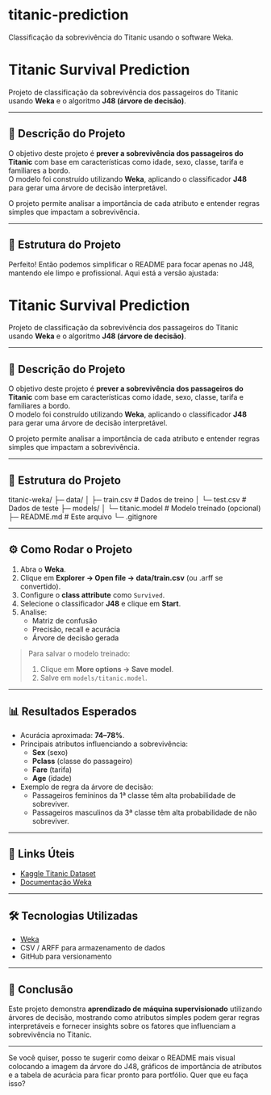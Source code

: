 # titanic-prediction
Classificação da sobrevivência do Titanic usando o software Weka.
# Titanic Survival Prediction

Projeto de classificação da sobrevivência dos passageiros do Titanic usando **Weka** e o algoritmo **J48 (árvore de decisão)**.

---

## 📝 Descrição do Projeto

O objetivo deste projeto é **prever a sobrevivência dos passageiros do Titanic** com base em características como idade, sexo, classe, tarifa e familiares a bordo.  
O modelo foi construído utilizando **Weka**, aplicando o classificador **J48** para gerar uma árvore de decisão interpretável.

O projeto permite analisar a importância de cada atributo e entender regras simples que impactam a sobrevivência.

---

## 📂 Estrutura do Projeto

Perfeito! Então podemos simplificar o README para focar apenas no J48, mantendo ele limpo e profissional. Aqui está a versão ajustada:

# Titanic Survival Prediction

Projeto de classificação da sobrevivência dos passageiros do Titanic usando **Weka** e o algoritmo **J48 (árvore de decisão)**.

---

## 📝 Descrição do Projeto

O objetivo deste projeto é **prever a sobrevivência dos passageiros do Titanic** com base em características como idade, sexo, classe, tarifa e familiares a bordo.  
O modelo foi construído utilizando **Weka**, aplicando o classificador **J48** para gerar uma árvore de decisão interpretável.

O projeto permite analisar a importância de cada atributo e entender regras simples que impactam a sobrevivência.

---

## 📂 Estrutura do Projeto

titanic-weka/ ├─ data/ │  ├─ train.csv       # Dados de treino │  └─ test.csv        # Dados de teste ├─ models/ │  └─ titanic.model   # Modelo treinado (opcional) ├─ README.md          # Este arquivo └─ .gitignore

---

## ⚙️ Como Rodar o Projeto

1. Abra o **Weka**.
2. Clique em **Explorer → Open file → data/train.csv** (ou .arff se convertido).
3. Configure o **class attribute** como `Survived`.
4. Selecione o classificador **J48** e clique em **Start**.
5. Analise:
   - Matriz de confusão
   - Precisão, recall e acurácia
   - Árvore de decisão gerada

> Para salvar o modelo treinado:
> 1. Clique em **More options → Save model**.
> 2. Salve em `models/titanic.model`.

---

## 📊 Resultados Esperados

- Acurácia aproximada: **74–78%**.
- Principais atributos influenciando a sobrevivência:
  - **Sex** (sexo)
  - **Pclass** (classe do passageiro)
  - **Fare** (tarifa)
  - **Age** (idade)
- Exemplo de regra da árvore de decisão:
  - Passageiros femininos da 1ª classe têm alta probabilidade de sobreviver.
  - Passageiros masculinos da 3ª classe têm alta probabilidade de não sobreviver.

---

## 🔗 Links Úteis

- [Kaggle Titanic Dataset](https://www.kaggle.com/c/titanic)
- [Documentação Weka](https://www.cs.waikato.ac.nz/ml/weka/)

---

## 🛠 Tecnologias Utilizadas

- [Weka](https://www.cs.waikato.ac.nz/ml/weka/)
- CSV / ARFF para armazenamento de dados
- GitHub para versionamento

---

## 📌 Conclusão

Este projeto demonstra **aprendizado de máquina supervisionado** utilizando árvores de decisão, mostrando como atributos simples podem gerar regras interpretáveis e fornecer insights sobre os fatores que influenciam a sobrevivência no Titanic.


---

Se você quiser, posso te sugerir como deixar o README mais visual colocando a imagem da árvore do J48, gráficos de importância de atributos e a tabela de acurácia para ficar pronto para portfólio. Quer que eu faça isso?

